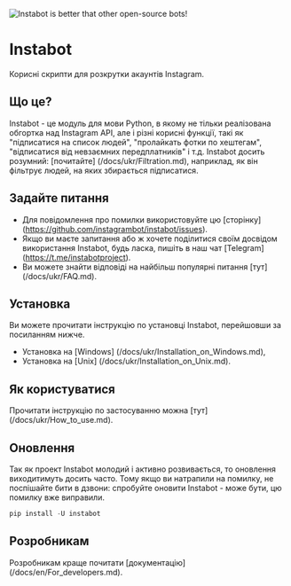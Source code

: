 ![Instabot is better that other open-source bots!](https://github.com/instagrambot/instabot/blob/master/docs/img/tag%20instabot.png "Instabot is better that other open-source bots!")

# Instabot

Корисні скрипти для розкрутки акаунтів Instagram.

## Що це?

Instabot - це модуль для мови Python, в якому не тільки реалізована обгортка над Instagram API, але і різні корисні функції, такі як "підписатися на список людей", "пролайкать фотки по хештегам", "відписатися від невзаємних передплатників" і т.д. Instabot досить розумний: [почитайте] (/docs/ukr/Filtration.md), наприклад, як він фільтрує людей, на яких збирається підписатися.

## Задайте питання

* Для повідомлення про помилки використовуйте цю [сторінку] (https://github.com/instagrambot/instabot/issues).
* Якщо ви маєте запитання або ж хочете поділитися своїм досвідом використання Instabot, будь ласка, пишіть в наш чат [Telegram] (https://t.me/instabotproject).
* Ви можете знайти відповіді на найбільш популярні питання [тут] (/docs/ukr/FAQ.md).

## Установка

Ви можете прочитати інструкцію по установці Instabot, перейшовши за посиланням нижче.
* Установка на [Windows] (/docs/ukr/Installation_on_Windows.md),
* Установка на [Unix] (/docs/ukr/Installation_on_Unix.md).

## Як користуватися

Прочитати інструкцію по застосуванню можна [тут] (/docs/ukr/How_to_use.md).

## Оновлення

Так як проект Instabot молодий і активно розвивається, то оновлення виходитимуть досить часто. Тому якщо ви натрапили на помилку, не поспішайте бити в дзвони: спробуйте оновити Instabot - може бути, цю помилку вже виправили.

``` python
pip install -U instabot
```

## Розробникам

Розробникам краще почитати [документацію] (/docs/en/For_developers.md).
